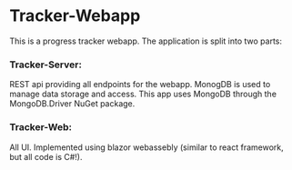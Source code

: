 # Tracker-Webapp

This is a progress tracker webapp.
The application is split into two parts:

### Tracker-Server:
REST api providing all endpoints for the webapp. MonogDB is used to manage data storage and access.
This app uses MongoDB through the MongoDB.Driver NuGet package.
### Tracker-Web:
All UI. Implemented using blazor webassebly (similar to react framework, but all code is C#!).
